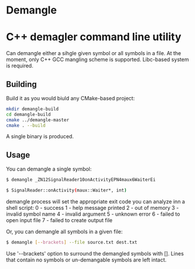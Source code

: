 # Demangle
C++ demagler command line utility
=================================

Can demangle either a sihgle given symbol or all symbols in a file. At the moment, only C++ GCC mangling scheme is supported. Libc-based system is required.


Building
--------

Build it as you would biuld any CMake-based project:

```bash
mkdir demangle-build
cd demangle-build
cmake ../demangle-master
cmake . --build
```

A single binary is produced.


Usage
-----

You can demangle a single symbol:

```bash
$ demangle _ZN12SignalReader10onActivityEPN4maux6WaiterEi
```

```bash
$ SignalReader::onActivity(maux::Waiter*, int)
```

demangle process will set the appropriate exit code you can analyze inn a shell script:
0 - success
1 - help message printed
2 - out of memory
3 - invalid symbol name
4 - invalid argument
5 - unknown error
6 - failed to open input file
7 - failed to create output file

Or, you can demangle all symbols in a given file:

```bash
$ demangle [--brackets] --file source.txt dest.txt
```

Use '--brackets' option to surround the demangled symbols with [].
Lines that contain no symbols or un-demangable symbols are left intact.
